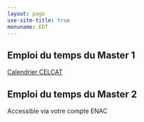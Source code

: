 ```yaml
---
layout: page
use-site-title: true
menuname: EDT
---
```


Emploi du temps du Master 1
---------------------------
[Calendrier CELCAT](https://edt.univ-tlse3.fr/calendar2/cal?vt=agendaWeek&et=group&fid0=MINDLIHM7CMA&fid1=MINDLIHM8CMA)

Emploi du temps du Master 2
---------------------------
Accessible via votre compte ENAC



